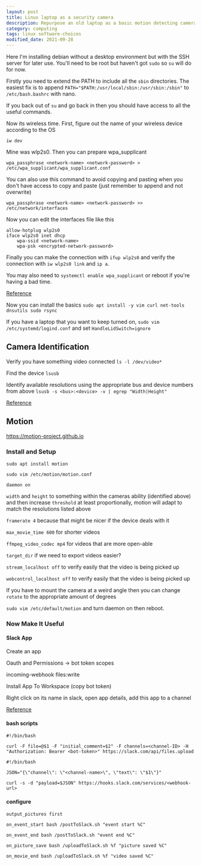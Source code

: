 ```yaml
---
layout: post
title: Linux laptop as a security camera
description: Repurpose an old laptop as a basic motion detecting camera
category: computing
tags: linux software-choices
modified_date: 2021-09-28
---
```


Here I'm installing debian without a desktop environment but with the SSH server for later use. You'll need to be root but haven't got `sudo` so `su` will do for now.

Firstly you need to extend the PATH to include all the `sbin` directories. The easiest fix is to append `PATH="$PATH:/usr/local/sbin:/usr/sbin:/sbin"` to `/etc/bash.bashrc` with nano.

If you back out of `su` and go back in then you should have access to all the useful commands.

Now its wireless time. First, figure out the name of your wireless device according to the OS

`iw dev`

Mine was wlp2s0. Then you can prepare wpa_supplicant

`wpa_passphrase <network-name> <network-password> > /etc/wpa_supplicant/wpa_supplicant.conf`

You can also use this command to avoid copying and pasting when you don't have access to copy and paste (just remember to append and not overwrite)

`wpa_passphrase <network-name> <network-password> >> /etc/network/interfaces`

Now you can edit the interfaces file like this

```
allow-hotplug wlp2s0
iface wlp2s0 inet dhcp
	wpa-ssid <network-name>
	wpa-psk <encrypted-network-password>
```

Finally you can make the connection with `ifup wlp2s0` and verify the connection with `iw wlp2s0 link` and `ip a`.

You may also need to `systemctl enable wpa_supplicant` or reboot if you're having a bad time.

[Reference](https://wiki.debian.org/WiFi/HowToUse)

Now you can install the basics `sudo apt install -y vim curl net-tools dnsutils sudo rsync`

If you have a laptop that you want to keep turned on, `sudo vim /etc/systemd/logind.conf` and set `HandleLidSwitch=ignore`

## Camera Identification

Verify you have something video connected `ls -l /dev/video*`

Find the device `lsusb`

Identify available resolutions using the appropriate bus and device numbers from above `lsusb -s <bus>:<device> -v | egrep "Width|Height"`

[Reference](http://www.netinstructions.com/automating-picture-capture-using-webcams-on-linuxubuntu/)

## Motion

https://motion-project.github.io

### Install and Setup

`sudo apt install motion`

`sudo vim /etc/motion/motion.conf`

`daemon on`

`width` and `height` to something within the cameras ability (identified above) and then increase `threshold` at least proportionally, motion will adapt to match the resolutions listed above

`framerate 4` because that might be nicer if the device deals with it

`max_movie_time 600` for shorter videos

`ffmpeg_video_codec mp4` for videos that are more open-able

`target_dir` if we need to export videos easier?

`stream_localhost off` to verify easily that the video is being picked up

`webcontrol_localhost off` to verify easily that the video is being picked up

If you have to mount the camera at a weird angle then you can change `rotate` to the appropriate amount of degrees

`sudo vim /etc/default/motion` and turn daemon on then reboot.

### Now Make It Useful

#### Slack App

Create an app

Oauth and Permissions -> bot token scopes

incoming-webhook
files:write

Install App To Workspace (copy bot token)

Right click on its name in slack, open app details, add this app to a channel

[Reference](https://dev.to/c0d3b0t/upload-and-publish-a-file-on-slack-channel-with-bash-i2e)

#### bash scripts

```
#!/bin/bash

curl -F file=@$1 -F "initial_comment=$2" -F channels=<channel-ID> -H "Authorization: Bearer <bot-token>" https://slack.com/api/files.upload
```

```
#!/bin/bash

JSON="{\"channel\": \"<channel-name>\", \"text\": \"$1\"}"

curl -s -d "payload=$JSON" https://hooks.slack.com/services/<webhook-url>
```

#### configure

`output_pictures first`

`on_event_start bash /postToSlack.sh "event start %C"`

`on_event_end bash /postToSlack.sh "event end %C"`

`on_picture_save bash /uploadToSlack.sh %f "picture saved %C"`

`on_movie_end bash /uploadToSlack.sh %f "video saved %C"`

